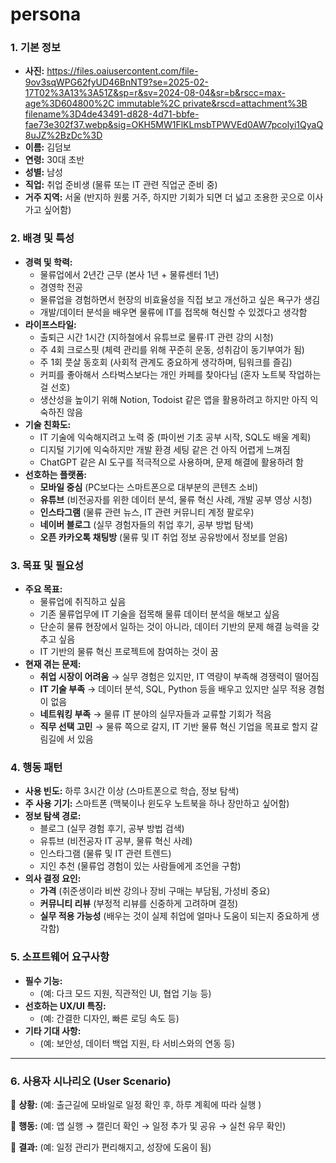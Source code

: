 # persona
### **1. 기본 정보**

- **사진:** [https://files.oaiusercontent.com/file-9ov3sqWPG62fyUD46BnNT9?se=2025-02-17T02%3A13%3A51Z&sp=r&sv=2024-08-04&sr=b&rscc=max-age%3D604800%2C immutable%2C private&rscd=attachment%3B filename%3D4de43491-d828-4d71-bbfe-fae73e302f37.webp&sig=OKH5MW1FlKLmsbTPWVEd0AW7pcolyi1QyaQ8uJZ%2BzDc%3D](https://files.oaiusercontent.com/file-9ov3sqWPG62fyUD46BnNT9?se=2025-02-17T02%3A13%3A51Z&sp=r&sv=2024-08-04&sr=b&rscc=max-age%3D604800%2C%20immutable%2C%20private&rscd=attachment%3B%20filename%3D4de43491-d828-4d71-bbfe-fae73e302f37.webp&sig=OKH5MW1FlKLmsbTPWVEd0AW7pcolyi1QyaQ8uJZ%2BzDc%3D)
- **이름:** 김덤보
- **연령:** 30대 초반
- **성별:** 남성
- **직업:** 취업 준비생 (물류 또는 IT 관련 직업군 준비 중)
- **거주 지역:** 서울 (반지하 원룸 거주, 하지만 기회가 되면 더 넓고 조용한 곳으로 이사 가고 싶어함)

### **2. 배경 및 특성**

- **경력 및 학력:**
    - 물류업에서 2년간 근무 (본사 1년 + 물류센터 1년)
    - 경영학 전공
    - 물류업을 경험하면서 현장의 비효율성을 직접 보고 개선하고 싶은 욕구가 생김
    - 개발/데이터 분석을 배우면 물류에 IT를 접목해 혁신할 수 있겠다고 생각함
- **라이프스타일:**
    - 출퇴근 시간 1시간 (지하철에서 유튜브로 물류·IT 관련 강의 시청)
    - 주 4회 크로스핏 (체력 관리를 위해 꾸준히 운동, 성취감이 동기부여가 됨)
    - 주 1회 풋살 동호회 (사회적 관계도 중요하게 생각하며, 팀워크를 즐김)
    - 커피를 좋아해서 스타벅스보다는 개인 카페를 찾아다님 (혼자 노트북 작업하는 걸 선호)
    - 생산성을 높이기 위해 Notion, Todoist 같은 앱을 활용하려고 하지만 아직 익숙하진 않음
- **기술 친화도:**
    - IT 기술에 익숙해지려고 노력 중 (파이썬 기초 공부 시작, SQL도 배울 계획)
    - 디지털 기기에 익숙하지만 개발 환경 세팅 같은 건 아직 어렵게 느껴짐
    - ChatGPT 같은 AI 도구를 적극적으로 사용하며, 문제 해결에 활용하려 함
- **선호하는 플랫폼:**
    - **모바일 중심** (PC보다는 스마트폰으로 대부분의 콘텐츠 소비)
    - **유튜브** (비전공자를 위한 데이터 분석, 물류 혁신 사례, 개발 공부 영상 시청)
    - **인스타그램** (물류 관련 뉴스, IT 관련 커뮤니티 계정 팔로우)
    - **네이버 블로그** (실무 경험자들의 취업 후기, 공부 방법 탐색)
    - **오픈 카카오톡 채팅방** (물류 및 IT 취업 정보 공유방에서 정보를 얻음)

### **3. 목표 및 필요성**

- **주요 목표:**
    - 물류업에 취직하고 싶음
    - 기존 물류업무에 IT 기술을 접목해 물류 데이터 분석을 해보고 싶음
    - 단순히 물류 현장에서 일하는 것이 아니라, 데이터 기반의 문제 해결 능력을 갖추고 싶음
    - IT 기반의 물류 혁신 프로젝트에 참여하는 것이 꿈
- **현재 겪는 문제:**
    - **취업 시장이 어려움** → 실무 경험은 있지만, IT 역량이 부족해 경쟁력이 떨어짐
    - **IT 기술 부족** → 데이터 분석, SQL, Python 등을 배우고 있지만 실무 적용 경험이 없음
    - **네트워킹 부족** → 물류 IT 분야의 실무자들과 교류할 기회가 적음
    - **직무 선택 고민** → 물류 쪽으로 갈지, IT 기반 물류 혁신 기업을 목표로 할지 갈림길에 서 있음

### **4. 행동 패턴**

- **사용 빈도:** 하루 3시간 이상 (스마트폰으로 학습, 정보 탐색)
- **주 사용 기기:** 스마트폰 (맥북이나 윈도우 노트북을 하나 장만하고 싶어함)
- **정보 탐색 경로:**
    - 블로그 (실무 경험 후기, 공부 방법 검색)
    - 유튜브 (비전공자 IT 공부, 물류 혁신 사례)
    - 인스타그램 (물류 및 IT 관련 트렌드)
    - 지인 추천 (물류업 경험이 있는 사람들에게 조언을 구함)
- **의사 결정 요인:**
    - **가격** (취준생이라 비싼 강의나 장비 구매는 부담됨, 가성비 중요)
    - **커뮤니티 리뷰** (부정적 리뷰를 신중하게 고려하며 결정)
    - **실무 적용 가능성** (배우는 것이 실제 취업에 얼마나 도움이 되는지 중요하게 생각함)

### 5. 소프트웨어 요구사항

- **필수 기능:**
    - (예: 다크 모드 지원, 직관적인 UI, 협업 기능 등)
- **선호하는 UX/UI 특징:**
    - (예: 간결한 디자인, 빠른 로딩 속도 등)
- **기타 기대 사항:**
    - (예: 보안성, 데이터 백업 지원, 타 서비스와의 연동 등)

---

### 6. 사용자 시나리오 (User Scenario)

📌 **상황:** (예: 출근길에 모바일로 일정 확인 후, 하루 계획에 따라 실행 )

📌 **행동:** (예: 앱 실행 → 캘린더 확인 → 일정 추가 및 공유 →  실천 유무 확인)

📌 **결과:** (예: 일정 관리가 편리해지고, 성장에 도움이 됨)
